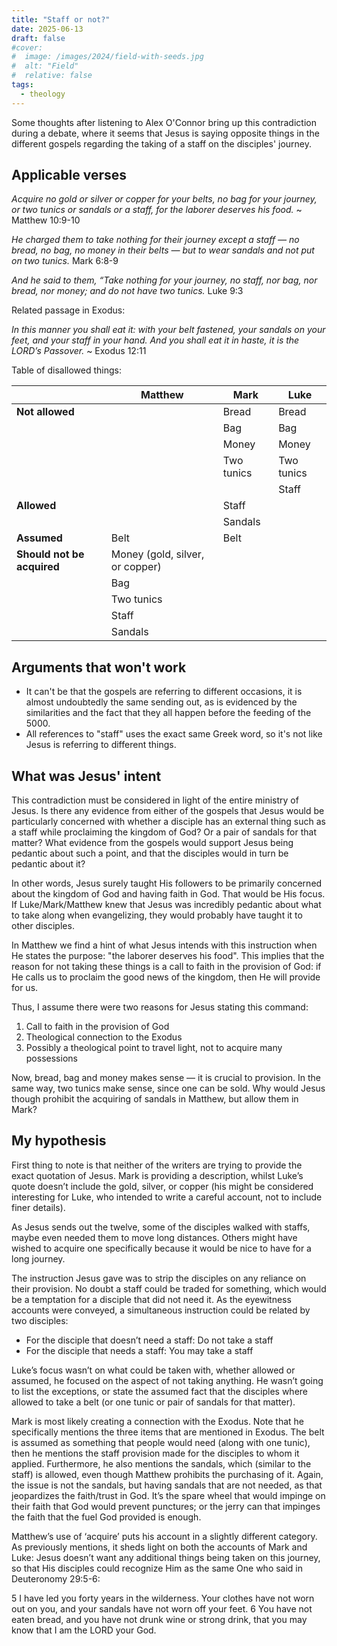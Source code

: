 ```yaml
---
title: "Staff or not?"
date: 2025-06-13
draft: false
#cover:
#  image: /images/2024/field-with-seeds.jpg
#  alt: "Field"
#  relative: false
tags:
  - theology
---
```


Some thoughts after listening to Alex O'Connor bring up this contradiction during a debate, where it seems that Jesus is saying opposite things in the different gospels regarding the taking of a staff on the disciples' journey.

## Applicable verses

_Acquire no gold or silver or copper for your belts, no bag for your journey, or two tunics or sandals or a staff, for the laborer deserves his food._
~ Matthew 10:9-10

_He charged them to take nothing for their journey except a staff — no bread, no bag, no money in their belts — but to wear sandals and not put on two tunics._
Mark 6:8-9

_And he said to them, “Take nothing for your journey, no staff, nor bag, nor bread, nor money; and do not have two tunics._
Luke 9:3

Related passage in Exodus:

_In this manner you shall eat it: with your belt fastened, your sandals on your feet, and your staff in your hand._
_And you shall eat it in haste, it is the LORD’s Passover._
~ Exodus 12:11

Table of disallowed things:

|                            | Matthew                         | Mark       | Luke       |
| -------------------------- | ------------------------------- | ---------- | ---------- |
| **Not allowed**            |                                 | Bread      | Bread      |
|                            |                                 | Bag        | Bag        |
|                            |                                 | Money      | Money      |
|                            |                                 | Two tunics | Two tunics |
|                            |                                 |            | Staff      |
| **Allowed**                |                                 | Staff      |            |
|                            |                                 | Sandals    |            |
| **Assumed**                | Belt                            | Belt       |            |
| **Should not be acquired** | Money (gold, silver, or copper) |            |            |
|                            | Bag                             |            |            |
|                            | Two tunics                      |            |            |
|                            | Staff                           |            |            |
|                            | Sandals                         |            |            |

## Arguments that won't work

- It can't be that the gospels are referring to different occasions, it is almost undoubtedly the same sending out, as is evidenced by the similarities and the fact that they all happen before the feeding of the 5000.
- All references to "staff" uses the exact same Greek word, so it's not like Jesus is referring to different things.

## What was Jesus' intent

This contradiction must be considered in light of the entire ministry of Jesus.
Is there any evidence from either of the gospels that Jesus would be particularly concerned with whether a disciple has an external thing such as a staff while proclaiming the kingdom of God?
Or a pair of sandals for that matter?
What evidence from the gospels would support Jesus being pedantic about such a point, and that the disciples would in turn be pedantic about it?

In other words, Jesus surely taught His followers to be primarily concerned about the kingdom of God and having faith in God.
That would be His focus.
If Luke/Mark/Matthew knew that Jesus was incredibly pedantic about what to take along when evangelizing, they would probably have taught it to other disciples.

In Matthew we find a hint of what Jesus intends with this instruction when He states the purpose: "the laborer deserves his food".
This implies that the reason for not taking these things is a call to faith in the provision of God: if He calls us to proclaim the good news of the kingdom, then He will provide for us.

Thus, I assume there were two reasons for Jesus stating this command:
1. Call to faith in the provision of God
2. Theological connection to the Exodus
3. Possibly a theological point to travel light, not to acquire many possessions

Now, bread, bag and money makes sense — it is crucial to provision.
In the same way, two tunics make sense, since one can be sold.
Why would Jesus though prohibit the acquiring of sandals in Matthew, but allow them in Mark?

## My hypothesis

First thing to note is that neither of the writers are trying to provide the exact quotation of Jesus.
Mark is providing a description, whilst Luke’s quote doesn’t include the gold, silver, or copper (his might be considered interesting for Luke, who intended to write a careful account, not to include finer details).

As Jesus sends out the twelve, some of the disciples walked with staffs, maybe even needed them to move long distances.
Others might have wished to acquire one specifically because it would be nice to have for a long journey.

The instruction Jesus gave was to strip the disciples on any reliance on their provision.
No doubt a staff could be traded for something, which would be a temptation for a disciple that did not need it.
As the eyewitness accounts were conveyed, a simultaneous instruction could be related by two disciples:

- For the disciple that doesn’t need a staff: Do not take a staff 
- For the disciple that needs a staff: You may take a staff

Luke’s focus wasn’t on what could be taken with, whether allowed or assumed, he focused on the aspect of not taking anything.
He wasn’t going to list the exceptions, or state the assumed fact that the disciples where allowed to take a belt (or one tunic or pair of sandals for that matter).

Mark is most likely creating a connection with the Exodus.
Note that he specifically mentions the three items that are mentioned in Exodus.
The belt is assumed as something that people would need (along with one tunic), then he mentions the staff provision made for the disciples to whom it applied.
Furthermore, he also mentions the sandals, which (similar to the staff) is allowed, even though Matthew prohibits the purchasing of it.
Again, the issue is not the sandals, but having sandals that are not needed, as that jeopardizes the faith/trust in God.
It’s the spare wheel that would impinge on their faith that God would prevent punctures; or the jerry can that impinges the faith that the fuel God provided is enough.

Matthew’s use of ‘acquire’ puts his account in a slightly different category.
As previously mentions, it sheds light on both the accounts of Mark and Luke: Jesus doesn’t want any additional things being taken on this journey, so that His disciples could recognize Him as the same One who said in Deuteronomy 29:5-6:

5 I have led you forty years in the wilderness.
Your clothes have not worn out on you, and your sandals have not worn off your feet.
6 You have not eaten bread, and you have not drunk wine or strong drink, that you may know that I am the LORD your God.


